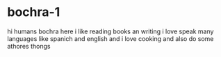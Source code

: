 # bochra-1
hi humans 
bochra here i like reading books an writing
i love speak many languages like spanich and english
and i love cooking
and also do some athores thongs
